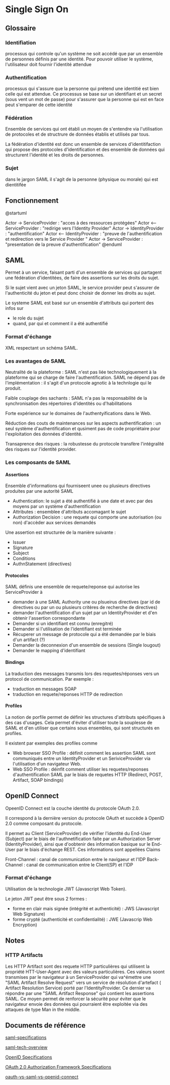Single Sign On
==============



## Glossaire

### Identifiation

processus qui controle qu'un système ne soit accédé que par un ensemble de personnes définis par une identité. Pour pouvoir utiliser le système, l'utilisateur doit fournir l'identité attendue


### Authentification

processus qui s'assure que la personne qui prétend une identitié est bien celle qui est attendue. Ce processus se base sur un identifiant et un secret (sous vent un mot de passe) pour s'assurer que la personne qui est en face peut s'emparer de cette identité


###  Fédération

Ensemble de services qui ont établi un moyen de s'entendre via l'utilisation de protocoles et de structrure de données établis et utilisés par tous.

La fédération d'identité est donc un ensemble de services d'identitifaction qui propose des protocoles d'identification et des ensemble de données qui structurent l'identité et les droits de personnes.

### Sujet

dans le jargon SAML il s'agit de la personne (physique ou morale) qui est dientitifée

## Fonctionnement


@startuml

Actor -> ServiceProvider : "acces à des ressources protégées"
Actor <-- ServiceProvider : "redirige vers l'Identity Provider"
Actor -> IdentityProvider : "authentification"
Actor <-- IdentityProvider : "preuve de l'authentification et redirection vers le Service Provider "
Actor -> ServiceProvider :  "presentation de la preuve d'authentification"
@enduml



## SAML

Permet à un service, faisant parti d'un ensemble de services qui partagent une fédération d'identitées, de faire des assertions sur les droits du sujet.

Si le sujet vient avec un jeton SAML, le service provider peut s'assurer de l'authenticité du jeton et peut donc choisir de donner les droits au sujet.

Le systeme SAML est basé sur un ensemble d'attributs qui portent des infos sur 

 - le role du sujet
 - quand, par qui et comment il a été authentifié


### Format d'échange

XML respectant un schéma SAML.

### Les avantages de SAML

Neutralité de la plateforme : SAML n'est pas liée technologiquement à la plateforme qui se charge de faire l'authentification. SAML ne dépend pas de l'implémentation :  il s'agit d'un protocole agnotic à la technlogie qui le produit.

Faible couplage des sachants :  SAML n'a pas la responsabilité de la synchronisation des répertoires d'identités ou d'habilitations

Forte expérience sur le domaines de l'authentyifications dans le Web.

Réduction des couts de maintenances sur les aspects authentification :  un seul système d'authentification et qusiment pas de code propriétaire pour l'exploitation des données d'identité.

Transaprence des risques :  la robustesse du protocole transfère l'intégralité des risques sur l'identité provider.

### Les composants de SAML

#### Assertions

Ensemble d'informations qui fourniseent unee ou plusieurs directives produites par une autorité SAML

 - Authentication: le sujet a été authentifié à une date et avec par des moyens par un système d'authentification  
 - Attributes :  ensemblee d'attributs accomagant le sujet
 - Authorization Decision :  une requete qui comporte une autorisation (ou non) d'accèder aux services demandés

Une assertion est structurée de la manière suivante : 

 - Issuer
 - Signature
 - Subject
 - Conditions
 - AuthnStatement (directives)

#### Protocoles

SAML définis une ensemble de requete/reponse qui autorise les ServiceProvider à 

 - demander à une SAML Authority une ou plsueirus directives (par id de directives ou par un ou plusieurs critères de recherche de directives)
 - demander l'authentification d'un sujet par un IdentityProvider et d'en obtenir l'assertion correspondante
 - Demander si un identifiant est connu (enregitré)
 - Demander si l'utilisation de l'identifiant est terminée 
 - Récuperer un message de protocole qui a été demandée par le biais d'un artifact (?)
 - Demander la deconnexion d'un ensemble de sessions (Single lougout)
 - Demander le mapping d'identifiant




#### Bindings

La traduction des messages transmis lors des requetes/réponses vers un protocol de communication. Par exemple : 
- traduction en messages SOAP
- traduction en requete/reponses HTTP de redirection 


#### Profiles

La notion de porfile permet de définir les structures d'attributs spécifiques à des cas d'usages. Cela permet d'éviter d'utiliser toute la souplesse de SAML et d'en utiliser que certains sous ensembles, qui sont structurés en profiles.

Il existent par exemples des profiles comme 

 - Web browser SSO Profile :  définit comment les assertion SAML sont communiqués entre un IdentityProvider et un SeriviceProvider via l'utilisation d'un navigateur Web.
 - Web SSO Profile :  déinfit comment utiliser les requetes/reponses d'authentification SAML par le biais de requetes HTTP (Redirect, POST, Artifact, SOAP bindings) 



## OpenID Connect

OpeenID Connect est la couche identité du protocole OAuth 2.0.

Il correspond à la dernière version du protocole OAuth et succède à OpenID 2.0 comme composant du protocole.

Il permet au Client (ServiceProvider) de vérifier l'identité du End-User (Subject) par le biais de l'authnetification faite par un Authorization Server (IdentityProvider), ainsi que d'oobtenir des information basique sur le End-User par le biais d'échange REST. Ces informations sont appellées Claims


Front-Channel : canal de communication entre le navigaeur et l'IDP
Back-Channel : canal de communication entre le Client(SP) et l'IDP

### Format d'échange

Utilisation de la technologie JWT (Javascript Web Token).

Le jeton JWT peut être sous 2 formes : 

 -  forme en clair mais signée (intégrité et authenticité) :  JWS (Javascript Web Signature)
 -  forme crypté (authenticité et confidentialité) :  JWE (Javascrip Web Encryption)




## Notes

### HTTP Artifacts

Les HTTP Artifact sont des requete HTTP particulières qui utilisent la propriété  HTT-User-Agent avec des valeurs particulières. Ces valeurs soont transmises par le navigateur à un ServiceProvider qui va^émettre une "SAML Artifact Resolve Request" vers un service de résolution d'artefact ( Artifact Resolution Service) porté par l'IdentityProvider. Ce dernier va répondre par une "SAML Artifact Response" qui contient les assertions SAML.
Ce moyen permet de renforcer la sécurité pour éviter que le navigateur envoie des données qui pourraient être exploitée via des attaques de type Man in the middle.



## Documents de référence


[saml-specifications](http://saml.xml.org/saml-specifications)

[saml-tech-overview](https://www.oasis-open.org/committees/download.php/27819/sstc-saml-tech-overview-2.0-cd-02.pdf)

[OpenID Specifications](http://openid.net/developers/specs/)

[OAuth 2.0 Authorization Framework
 Specifications](https://tools.ietf.org/html/rfc6749)

 [oauth-vs-saml-vs-openid-connect](https://www.gluu.org/blog/oauth-vs-saml-vs-openid-connect/)